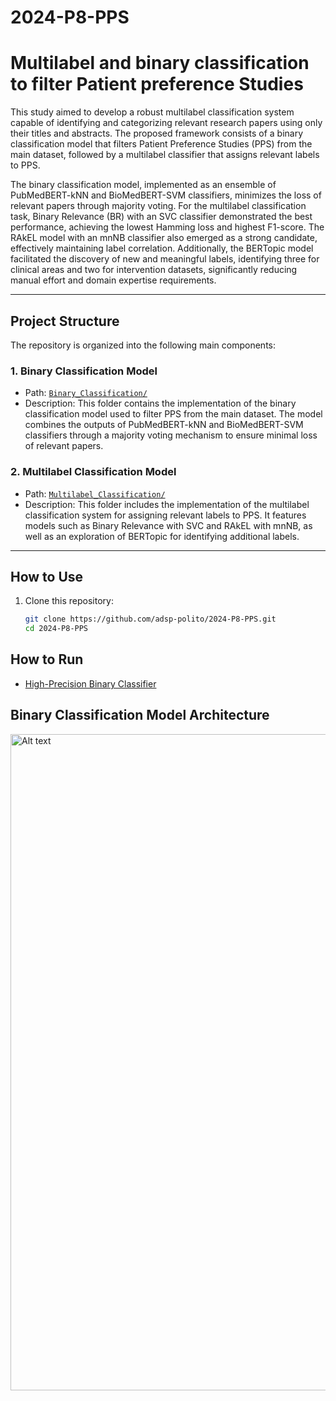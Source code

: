 # 2024-P8-PPS

# Multilabel and binary classification to filter Patient preference Studies

This study aimed to develop a robust multilabel classification system capable of identifying and categorizing relevant research papers using only their titles and abstracts. The proposed framework consists of a binary classification model that filters Patient Preference Studies (PPS) from the main dataset, followed by a multilabel classifier that assigns relevant labels to PPS.

The binary classification model, implemented as an ensemble of PubMedBERT-kNN and BioMedBERT-SVM classifiers, minimizes the loss of relevant papers through majority voting. For the multilabel classification task, Binary Relevance (BR) with an SVC classifier demonstrated the best performance, achieving the lowest Hamming loss and highest F1-score. The RAkEL model with an mnNB classifier also emerged as a strong candidate, effectively maintaining label correlation. Additionally, the BERTopic model facilitated the discovery of new and meaningful labels, identifying three for clinical areas and two for intervention datasets, significantly reducing manual effort and domain expertise requirements.


---

## Project Structure

The repository is organized into the following main components:

### 1. **Binary Classification Model**
   - Path: [`Binary_Classification/`](PPS-BC/)
   - Description: This folder contains the implementation of the binary classification model used to filter PPS from the main dataset. The model combines the outputs of PubMedBERT-kNN and BioMedBERT-SVM classifiers through a majority voting mechanism to ensure minimal loss of relevant papers.

### 2. **Multilabel Classification Model**
   - Path: [`Multilabel_Classification/`](PPS-MLC/)
   - Description: This folder includes the implementation of the multilabel classification system for assigning relevant labels to PPS. It features models such as Binary Relevance with SVC and RAkEL with mnNB, as well as an exploration of BERTopic for identifying additional labels.

---

## How to Use

1. Clone this repository:
   ```bash
   git clone https://github.com/adsp-polito/2024-P8-PPS.git
   cd 2024-P8-PPS

## How to Run
- [High-Precision Binary Classifier](https://pps-binary-classifier.streamlit.app)

## Binary Classification Model Architecture
<img src="model-architecture.png" alt="Alt text" width="1050"/>
